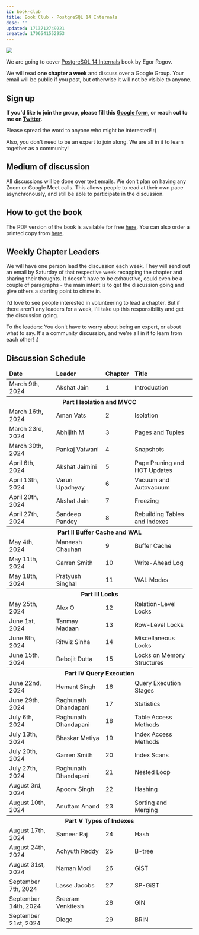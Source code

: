 ```yaml
---
id: book-club
title: Book Club - PostgreSQL 14 Internals
desc: ''
updated: 1713712749221
created: 1706541552953
---
```


![](/assets/images/postgresql-14-internals.png)

We are going to cover <a href="https://postgrespro.com/community/books/internals" target="_blank">PostgreSQL 14 Internals</a> book by Egor Rogov.

We will read **one chapter a week** and discuss over a Google Group. Your email will be public if you post, but otherwise it will not be visible to anyone.

## Sign up

**If you'd like to join the group, please fill this <a href="https://forms.gle/evaBqMwLX6pnw8qm6" target="_blank">Google form</a>, or reach out to me on <a href="https://twitter.com/AkJn99" target="_blank">Twitter</a>.**

Please spread the word to anyone who might be interested! :)

Also, you don't need to be an expert to join along. We are all in it to learn together as a community!

## Medium of discussion

All discussions will be done over text emails. We don't plan on having any Zoom or Google Meet calls. This allows people to read at their own pace asynchronously, and still be able to participate in the discussion.

## How to get the book

The PDF version of the book is available for free <a href="https://edu.postgrespro.com/postgresql_internals-14_en.pdf" target="_blank">here</a>. You can also order a printed copy from <a href="https://postgrespro.com/community/books/internals" target="_blank">here</a>.

## Weekly Chapter Leaders

We will have one person lead the discussion each week. They will send out an email by Saturday of that respective week recapping the chapter and sharing their thoughts. It doesn't have to be exhaustive, could even be a couple of paragraphs - the main intent is to get the discussion going and give others a starting point to chime in.

I'd love to see people interested in volunteering to lead a chapter. But if there aren't any leaders for a week, I'll take up this responsibility and get the discussion going.

To the leaders: You don't have to worry about being an expert, or about what to say. It's a community discussion, and we're all in it to learn from each other! :)

## Discussion Schedule

<table>
  <thead>
    <tr>
        <td><b>Date</b></td>
        <td><b>Leader</b></td>
        <td><b>Chapter</b></td>
        <td><b>Title</b></td>
    </tr>
  </thead>
  <tbody>
    <tr><td>March 9th, 2024</td><td>Akshat Jain</td><td>1</td><td>Introduction</td></tr>
    <tr><th colspan="4">Part I Isolation and MVCC</th></tr>
    <tr><td>March 16th, 2024</td><td>Aman Vats</td><td>2</td><td>Isolation</td></tr>
    <tr><td>March 23rd, 2024</td><td>Abhijith M</td><td>3</td><td>Pages and Tuples</td></tr>
    <tr><td>March 30th, 2024</td><td>Pankaj Vatwani</td><td>4</td><td>Snapshots</td></tr>
    <tr><td>April 6th, 2024</td><td>Akshat Jaimini</td><td>5</td><td>Page Pruning and HOT Updates</td></tr>
    <tr><td>April 13th, 2024</td><td>Varun Upadhyay</td><td>6</td><td>Vacuum and Autovacuum</td></tr>
    <tr><td>April 20th, 2024</td><td>Akshat Jain</td><td>7</td><td>Freezing</td></tr>
    <tr><td>April 27th, 2024</td><td>Sandeep Pandey</td><td>8</td><td>Rebuilding Tables and Indexes</td></tr>
    <tr><th colspan="4">Part II Buffer Cache and WAL</th></tr>
    <tr><td>May 4th, 2024</td><td>Maneesh Chauhan</td><td>9</td><td>Buffer Cache</td></tr>
    <tr><td>May 11th, 2024</td><td>Garren Smith</td><td>10</td><td>Write-Ahead Log</td></tr>
    <tr><td>May 18th, 2024</td><td>Pratyush Singhal</td><td>11</td><td>WAL Modes</td></tr>
    <tr><th colspan="4">Part III Locks</th></tr>
    <tr><td>May 25th, 2024</td><td>Alex O</td><td>12</td><td>Relation-Level Locks</td></tr>
    <tr><td>June 1st, 2024</td><td>Tanmay Madaan</td><td>13</td><td>Row-Level Locks</td></tr>
    <tr><td>June 8th, 2024</td><td>Ritwiz Sinha</td><td>14</td><td>Miscellaneous Locks</td></tr>
    <tr><td>June 15th, 2024</td><td>Debojit Dutta</td><td>15</td><td>Locks on Memory Structures</td></tr>
    <tr><th colspan="4">Part IV Query Execution</th></tr>
    <tr><td>June 22nd, 2024</td><td>Hemant Singh</td><td>16</td><td>Query Execution Stages</td></tr>
    <tr><td>June 29th, 2024</td><td>Raghunath Dhandapani</td><td>17</td><td>Statistics</td></tr>
    <tr><td>July 6th, 2024</td><td>Raghunath Dhandapani</td><td>18</td><td>Table Access Methods</td></tr>
    <tr><td>July 13th, 2024</td><td>Bhaskar Metiya</td><td>19</td><td>Index Access Methods</td></tr>
    <tr><td>July 20th, 2024</td><td>Garren Smith</td><td>20</td><td>Index Scans</td></tr>
    <tr><td>July 27th, 2024</td><td>Raghunath Dhandapani</td><td>21</td><td>Nested Loop</td></tr>
    <tr><td>August 3rd, 2024</td><td>Apoorv Singh</td><td>22</td><td>Hashing</td></tr>
    <tr><td>August 10th, 2024</td><td>Anuttam Anand</td><td>23</td><td>Sorting and Merging</td></tr>
    <tr><th colspan="4">Part V Types of Indexes</th></tr>
    <tr><td>August 17th, 2024</td><td>Sameer Raj</td><td>24</td><td>Hash</td></tr>
    <tr><td>August 24th, 2024</td><td>Achyuth Reddy</td><td>25</td><td>B-tree</td></tr>
    <tr><td>August 31st, 2024</td><td>Naman Modi</td><td>26</td><td>GiST</td></tr>
    <tr><td>September 7th, 2024</td><td>Lasse Jacobs</td><td>27</td><td>SP-GiST</td></tr>
    <tr><td>September 14th, 2024</td><td>Sreeram Venkitesh</td><td>28</td><td>GIN</td></tr>
    <tr><td>September 21st, 2024</td><td>Diego</td><td>29</td><td>BRIN</td></tr>
  </tbody>
</table>

